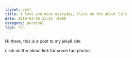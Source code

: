 ```yaml
---
layout: post
title: I love you more everyday, click on the about link 
date: 2019-02-06 23:15 -0800
category: personal
tags: fun
---
```

Hi there, this is a post to my jekyll site

click on the about link for some fun photos
